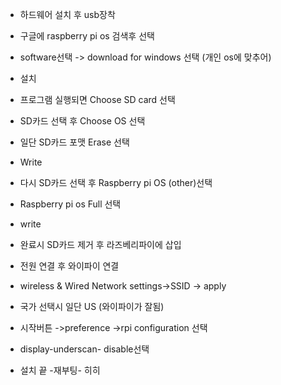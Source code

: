 - 하드웨어 설치 후 usb장착
- 구글에 raspberry pi os 검색후 선택
- software선택 -> download for windows 선택 (개인 os에 맞추어)
- 설치

- 프로그램 실행되면 Choose SD card 선택

- SD카드 선택 후 Choose OS 선택 

- 일단 SD카드 포맷 Erase 선택

- Write

- 다시 SD카드 선택 후  Raspberry pi OS (other)선택
- Raspberry pi os Full 선택
-  write

- 완료시 SD카드 제거 후 라즈베리파이에 삽입

- 전원 연결 후 와이파이 연결
- wireless & Wired Network settings->SSID -> apply 
- 국가 선택시 일단 US (와이파이가 잘됨)

-  시작버튼 ->preference ->rpi configuration 선택

- display-underscan- disable선택

- 설치 끝 -재부팅-
히히